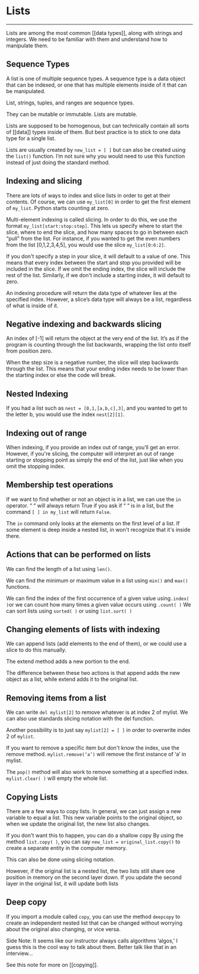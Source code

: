 # Lists


---
Lists are among the most common [[data types]], along with strings and integers. We need to be familiar with them and understand how to manipulate them. 

## Sequence Types
A list is one of multiple sequence types. A sequence type is a data object that can be indexed, or one that has multiple elements inside of it that can be manipulated. 

List, strings, tuples, and ranges are sequence types. 

They can be mutable or immutable. Lists are mutable. 

Lists are supposed to be homogenous, but can technically contain all sorts of [[data]] types inside of them. But best practice is to stick to one data type for a single list. 

Lists are usually created by  `new_list = [ ]` but can also be created using the `list()` function. I’m not sure why you would need to use this function instead of just doing the standard method. 

## Indexing and slicing
There are lots of ways to index and slice lists in order to get at their contents. Of course, we can use `my_list[0]` in order to get the first element of `my_list`. Python starts counting at zero. 

Multi-element indexing is called slicing. In order to do this, we use the format `my_list[start:stop:step]`. This lets us specify where to start the slice, where to end the slice, and how many spaces to go in between each “pull” from the list. For instance, if you wanted to get the even numbers from the list [0,1,2,3,4,5], you would use the slice `my_list[0:6:2]`. 

If you don't specify a step in your slice, it will default to a value of one. This means that every index between the start and stop you provided will be included in the slice. If we omit the ending index, the slice will include the rest of the list. Similarly, if we don't include a starting index, it will default to zero. 

An indexing procedure will return the data type of whatever lies at the specified index. However, a slice’s data type will always be a list, regardless of what is inside of it. 

## Negative indexing and backwards slicing
An index of [-1] will return the object at the very end of the list. It’s as if the program is counting through the list backwards, wrapping the list onto itself from position zero. 

When the step size is a negative number, the slice will step backwards through the list. This means that your ending index needs to be lower than the starting index or else the code will break. 

## Nested Indexing
If you had a list such as `nest = [0,1,[a,b,c],3]`, and you wanted to get to the letter b, you would use the index `nest[2][1]`.

## Indexing out of range
When indexing, if you provide an index out of range, you’ll get an error. However, if you're slicing, the computer will interpret an out of range starting or stopping point as simply the end of the list, just like when you omit the stopping index. 

## Membership test operations
If we want to find whether or not an object is in a list, we can use the `in` operator. 
“ “ will always return True if you ask if “ “ is in a list, but the command `[ ] in my_list` will return `False`. 

The `in` command only looks at the elements on the first level of a list. If some element is deep inside a nested list, in won't recognize that it's inside there. 

## Actions that can be performed on lists
We can find the length of a list using `len()`.

We can find the minimum or maximum value in a list using `min()` and `max()` functions.

We can find the index of the first occurrence of a given value using` .index( ) `or we can count how many times a given value occurs using `.count( )`
We can sort lists using `sorted( )` or using `list.sort( )`

## Changing elements of lists with indexing
We can append lists (add elements to the end of them), or we could use a slice to do this manually. 

The extend method adds a new portion to the end. 

The difference between these two actions is that append adds the new object as a list, while extend adds it to the original list. 

## Removing items from a list
We can write `del mylist[2]` to remove whatever is at index 2 of mylist. We can also use standards slicing notation with the del function. 

Another possibility is to just say `mylist[2] = [ ]` in order to overwrite index 2 of `mylist`. 

If you want to remove a specific item but don't know the index, use the remove method. `mylist.remove(‘a’)` will remove the first instance of ‘a’ in mylist. 

The `pop()` method will also work to remove something at a specified index. 
`mylist.clear( )` will empty the whole list. 

## Copying Lists
There are a few ways to copy lists. In general, we can just assign a new variable to equal a list. This new variable points to the original object, so when we update the original list, the new list also changes.

If you don't want this to happen, you can do a shallow copy
By using the method `list.copy( )`, you can say `new_list = original_list.copy()` to create a separate entity in the computer memory. 

This can also be done using slicing notation. 

However, if the original list is a nested list, the two lists still share one position in memory on the second layer down. If you update the second layer in the original list, it will update both lists

## Deep copy
If you import a module called `copy`, you can use the method `deepcopy` to create an independent nested list that can be changed without worrying about the original also changing, or vice versa. 

Side Note: It seems like our instructor always calls algorithms ‘algos,’ I guess this is the cool way to talk about them. Better talk like that in an interview...

See this note for more on [[copying]].
